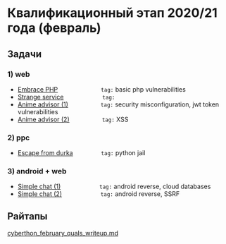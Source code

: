 # Квалификационный этап 2020/21 года (февраль)

## Задачи

### 1) web

* [Embrace PHP](embrace_php)       `tag:` basic php vulnerabilities
* [Strange service](strange_service)       `tag:` 
* [Anime advisor (1)](anime_advisor)       `tag:` security misconfiguration, jwt token vulnerabilities
* [Anime advisor (2)](anime_advisor)      `tag:` XSS

### 2) ppc

* [Escape from durka](escape_from_durka)        `tag:` python jail

### 3) android + web

* [Simple chat (1)](simple_chat)       `tag:` android reverse, cloud databases
* [Simple chat (2)](simple_chat)       `tag:` android reverse, SSRF


## Райтапы

[cyberthon_february_quals_writeup.md](cyberthon_february_quals_writeup.md)
